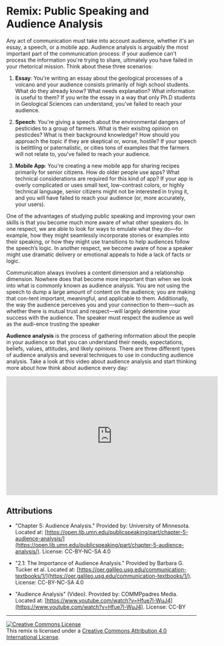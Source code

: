 # Remix: Public Speaking and Audience Analysis

Any act of communication must take into account audience, whether it's an essay, a speech, or a mobile app. Audience analysis is arguably the most important part of the communication process: if your audience can't process the information you're trying to share, ultimately you have failed in your rhetorical mission. Think about these three scenarios:

1. **Essay**: You're writing an essay about the geological processes of a volcano and your audience consists primarily of high school students. What do they already know? What needs explanation? What information is useful to them? If you write the essay in a way that only Ph.D students in Geological Sciences can understand, you've failed to reach your audience.

2. **Speech**: You're giving a speech about the environmental dangers of pesticides to a group of farmers. What is their exisitng opinion on pesticdes? What is their background knowledge? How should you approach the topic if they are skeptical or, worse, hostile? If your speech is belittling or paternalistic, or cities tons of examples that the farmers will not relate to, you've failed to reach your audience.

3. **Mobile App**: You're creating a new mobile app for sharing recipes primarily for senior citizens. How do older people use apps? What technical considerations are required for this kind of app? If your app is overly complicated or uses small text, low-contrast colors, or highly technical language, senior citizens might not be interested in trying it, and you will have failed to reach your audience (or, more accurately, your users). 

One of the advantages of studying public speaking and improving your own skills is that you become much more aware of what other speakers do. In one respect, we are able to look for ways to emulate what they do—for example, how they might seamlessly incorporate stories or examples into their speaking, or how they might use transitions to help audiences follow the speech’s logic. In another respect, we become aware of how a speaker might use dramatic delivery or emotional appeals to hide a lack of facts or logic. 

Communication always involves a content dimension and a relationship dimension. Nowhere does that become more important than when we look into what is commonly known as audience analysis.  You are not using the speech to dump a large amount of content on the audience; you are making that con-tent important, meaningful, and applicable to them. Additionally, the way the audience perceives you and your connection to them—such as whether there is mutual trust and respect—will largely determine your success with the audience. The speaker must respect the audience as well as the audi-ence trusting the speaker

**Audience analysis** is the process of gathering information about the people in your audience so that you can understand their needs, expectations, beliefs, values, attitudes, and likely opinions. There are three different types of audience analysis and several techniques to use in conducting audience analysis. Take a look at this video about audience analysis and start thinking more about how think about audience every day: 

<iframe width="560" height="315" src="https://www.youtube-nocookie.com/embed/Hfue7l-WuJ4" frameborder="0" allow="accelerometer; autoplay; encrypted-media; gyroscope; picture-in-picture" allowfullscreen></iframe>

## Attributions
- "Chapter 5: Audience Analysis." Provided by: University of Minnesota. Located at: [https://open.lib.umn.edu/publicspeaking/part/chapter-5-audience-analysis/](https://open.lib.umn.edu/publicspeaking/part/chapter-5-audience-analysis/). License: CC-BY-NC-SA 4.0

- "2.1: The Importance of Audience Analysis." Provided by Barbara G. Tucker et al. Located at: [https://oer.galileo.usg.edu/communication-textbooks/1/](https://oer.galileo.usg.edu/communication-textbooks/1/). License: CC-BY-NC-SA 4.0

- "Audience Analysis" (Video). Provided by: COMMPpadres Media. Located at: [https://www.youtube.com/watch?v=Hfue7l-WuJ4](https://www.youtube.com/watch?v=Hfue7l-WuJ4). License: CC-BY

---
<a rel="license" href="http://creativecommons.org/licenses/by-sa/4.0/"><img alt="Creative Commons License" style="border-width:0" src="https://i.creativecommons.org/l/by/4.0/88x31.png" /></a><br />This remix is licensed under a <a rel="license" href="http://creativecommons.org/licenses/by-sa/4.0/">Creative Commons Attribution 4.0 International License</a>.

